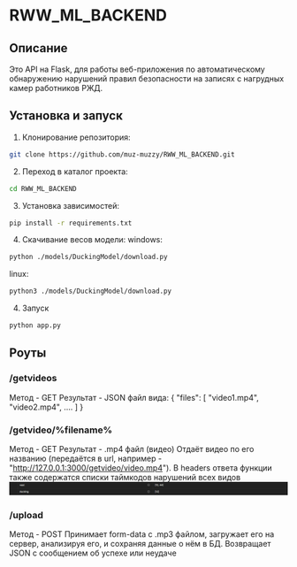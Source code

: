# RWW_ML_BACKEND
## Описание
Это API на Flask, для работы веб-приложения по автоматическому обнаружению нарушений правил безопасности на записях с нагрудных камер работников РЖД.
## Установка и запуск
1. Клонирование репозитория:
```bash
git clone https://github.com/muz-muzzy/RWW_ML_BACKEND.git
```
2. Переход в каталог проекта:
```bash
cd RWW_ML_BACKEND
```
3. Установка зависимостей:
```bash
pip install -r requirements.txt
```
4. Скачивание весов модели:
windows:
```bash
python ./models/DuckingModel/download.py
```
linux:
```bash
python3 ./models/DuckingModel/download.py
```
4. Запуск
```bash
python app.py
```

## Роуты
### /getvideos
Метод - GET
Результат - JSON файл вида:
{
    "files": [
        "video1.mp4",
        "video2.mp4", 
        ....
    ]
}

### /getvideo/%filename%
Метод - GET
Результат - .mp4 файл (видео)
Отдаёт видео по его названию (передаётся в url, например - "http://127.0.0.1:3000/getvideo/video.mp4").
В headers ответа функции также содержатся списки таймкодов нарушений всех видов
![скриншот хэдеров](headers_screenshot.png)

### /upload
Метод - POST
Принимает form-data с .mp3 файлом, загружает его на сервер, анализируя его, и сохраняя данные о нём в БД.
Возвращает JSON с сообщением об успехе или неудаче
